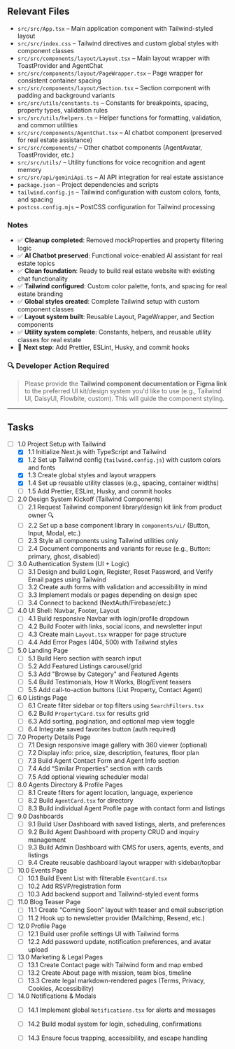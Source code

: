 ## Relevant Files

- `src/src/App.tsx` – Main application component with Tailwind-styled layout
- `src/src/index.css` – Tailwind directives and custom global styles with component classes
- `src/src/components/layout/Layout.tsx` – Main layout wrapper with ToastProvider and AgentChat
- `src/src/components/layout/PageWrapper.tsx` – Page wrapper for consistent container spacing
- `src/src/components/layout/Section.tsx` – Section component with padding and background variants
- `src/src/utils/constants.ts` – Constants for breakpoints, spacing, property types, validation rules
- `src/src/utils/helpers.ts` – Helper functions for formatting, validation, and common utilities
- `src/src/components/AgentChat.tsx` – AI chatbot component (preserved for real estate assistance)  
- `src/src/components/` – Other chatbot components (AgentAvatar, ToastProvider, etc.)
- `src/src/utils/` – Utility functions for voice recognition and agent memory
- `src/src/api/geminiApi.ts` – AI API integration for real estate assistance
- `package.json` – Project dependencies and scripts
- `tailwind.config.js` – Tailwind configuration with custom colors, fonts, and spacing
- `postcss.config.mjs` – PostCSS configuration for Tailwind processing

### Notes

- ✅ **Cleanup completed**: Removed mockProperties and property filtering logic
- ✅ **AI Chatbot preserved**: Functional voice-enabled AI assistant for real estate topics
- ✅ **Clean foundation**: Ready to build real estate website with existing chat functionality
- ✅ **Tailwind configured**: Custom color palette, fonts, and spacing for real estate branding
- ✅ **Global styles created**: Complete Tailwind setup with custom component classes
- ✅ **Layout system built**: Reusable Layout, PageWrapper, and Section components
- ✅ **Utility system complete**: Constants, helpers, and reusable utility classes for real estate
- 🎯 **Next step**: Add Prettier, ESLint, Husky, and commit hooks

### 🔍 Developer Action Required

> Please provide the **Tailwind component documentation or Figma link** to the preferred UI kit/design system you'd like to use (e.g., Tailwind UI, DaisyUI, Flowbite, custom). This will guide the component styling.

---

## Tasks

- [ ] 1.0 Project Setup with Tailwind  
  - [x] 1.1 Initialize Next.js with TypeScript and Tailwind  
  - [x] 1.2 Set up Tailwind config (`tailwind.config.js`) with custom colors and fonts  
  - [x] 1.3 Create global styles and layout wrappers  
  - [x] 1.4 Set up reusable utility classes (e.g., spacing, container widths)  
  - [ ] 1.5 Add Prettier, ESLint, Husky, and commit hooks

- [ ] 2.0 Design System Kickoff (Tailwind Components)  
  - [ ] 2.1 Request Tailwind component library/design kit link from product owner 🔍  
  - [ ] 2.2 Set up a base component library in `components/ui/` (Button, Input, Modal, etc.)  
  - [ ] 2.3 Style all components using Tailwind utilities only  
  - [ ] 2.4 Document components and variants for reuse (e.g., Button: primary, ghost, disabled)

- [ ] 3.0 Authentication System (UI + Logic)  
  - [ ] 3.1 Design and build Login, Register, Reset Password, and Verify Email pages using Tailwind  
  - [ ] 3.2 Create auth forms with validation and accessibility in mind  
  - [ ] 3.3 Implement modals or pages depending on design spec  
  - [ ] 3.4 Connect to backend (NextAuth/Firebase/etc.)

- [ ] 4.0 UI Shell: Navbar, Footer, Layout  
  - [ ] 4.1 Build responsive Navbar with login/profile dropdown  
  - [ ] 4.2 Build Footer with links, social icons, and newsletter input  
  - [ ] 4.3 Create main `Layout.tsx` wrapper for page structure  
  - [ ] 4.4 Add Error Pages (404, 500) with Tailwind styles

- [ ] 5.0 Landing Page  
  - [ ] 5.1 Build Hero section with search input  
  - [ ] 5.2 Add Featured Listings carousel/grid  
  - [ ] 5.3 Add "Browse by Category" and Featured Agents  
  - [ ] 5.4 Build Testimonials, How It Works, Blog/Event teasers  
  - [ ] 5.5 Add call-to-action buttons (List Property, Contact Agent)

- [ ] 6.0 Listings Page  
  - [ ] 6.1 Create filter sidebar or top filters using `SearchFilters.tsx`  
  - [ ] 6.2 Build `PropertyCard.tsx` for results grid  
  - [ ] 6.3 Add sorting, pagination, and optional map view toggle  
  - [ ] 6.4 Integrate saved favorites button (auth required)

- [ ] 7.0 Property Details Page  
  - [ ] 7.1 Design responsive image gallery with 360 viewer (optional)  
  - [ ] 7.2 Display info: price, size, description, features, floor plan  
  - [ ] 7.3 Build Agent Contact Form and Agent Info section  
  - [ ] 7.4 Add “Similar Properties” section with cards  
  - [ ] 7.5 Add optional viewing scheduler modal

- [ ] 8.0 Agents Directory & Profile Pages  
  - [ ] 8.1 Create filters for agent location, language, experience  
  - [ ] 8.2 Build `AgentCard.tsx` for directory  
  - [ ] 8.3 Build individual Agent Profile page with contact form and listings

- [ ] 9.0 Dashboards  
  - [ ] 9.1 Build User Dashboard with saved listings, alerts, and preferences  
  - [ ] 9.2 Build Agent Dashboard with property CRUD and inquiry management  
  - [ ] 9.3 Build Admin Dashboard with CMS for users, agents, events, and listings  
  - [ ] 9.4 Create reusable dashboard layout wrapper with sidebar/topbar

- [ ] 10.0 Events Page  
  - [ ] 10.1 Build Event List with filterable `EventCard.tsx`  
  - [ ] 10.2 Add RSVP/registration form  
  - [ ] 10.3 Add backend support and Tailwind-styled event forms

- [ ] 11.0 Blog Teaser Page  
  - [ ] 11.1 Create “Coming Soon” layout with teaser and email subscription  
  - [ ] 11.2 Hook up to newsletter provider (Mailchimp, Resend, etc.)

- [ ] 12.0 Profile Page  
  - [ ] 12.1 Build user profile settings UI with Tailwind forms  
  - [ ] 12.2 Add password update, notification preferences, and avatar upload

- [ ] 13.0 Marketing & Legal Pages  
  - [ ] 13.1 Create Contact page with Tailwind form and map embed  
  - [ ] 13.2 Create About page with mission, team bios, timeline  
  - [ ] 13.3 Create legal markdown-rendered pages (Terms, Privacy, Cookies, Accessibility)

- [ ] 14.0 Notifications & Modals  
  - [ ] 14.1 Implement global `Notifications.tsx` for alerts and messages  
  - [ ] 14.2 Build modal system for login, scheduling, confirmations  
  - [ ] 14.3 Ensure focus trapping, accessibility, and escape handling


